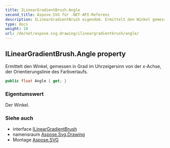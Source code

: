 ```yaml
---
title: ILinearGradientBrush.Angle
second_title: Aspose.SVG für .NET-API-Referenz
description: ILinearGradientBrush eigendom. Ermittelt den Winkel gemessen in Grad im Uhrzeigersinn von der xAchse der Orientierungslinie des Farbverlaufs.
type: docs
weight: 10
url: /de/net/aspose.svg.drawing/ilineargradientbrush/angle/
---
```

## ILinearGradientBrush.Angle property

Ermittelt den Winkel, gemessen in Grad im Uhrzeigersinn von der x-Achse, der Orientierungslinie des Farbverlaufs.

```csharp
public float Angle { get; }
```

### Eigentumswert

Der Winkel.

### Siehe auch

* interface [ILinearGradientBrush](../)
* namensraum [Aspose.Svg.Drawing](../../ilineargradientbrush/)
* Montage [Aspose.SVG](../../../)


